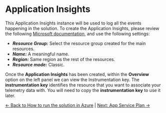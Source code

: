 # Application Insights

This Application Insights instance will be used to log all the events happening in the solution. To create the Application Insights, please review the following [Microsoft documentation](https://docs.microsoft.com/en-us/azure/azure-monitor/app/create-workspace-resource), and use the following settings:

- ***Resource Group:*** Select the resource group created for the main resources.
- ***Name:*** A meaningful name.
- ***Region:*** Same region as the rest of the resources.
- ***Resource mode:*** Classic.

Once the **Application Insights** has been created, within the **Overview** option on the left panel we can view the Instrumentation key. The **instrumentation key** identifies the resource that you want to associate your telemetry data with. You will need to copy the **instrumentation key** to use it later.

[← Back to How to run the solution in Azure](README.md#provision-azure-resources) | [Next: App Service Plan →](app-service-plan.md#app-service-plan)
